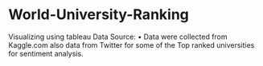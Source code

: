 # World-University-Ranking
 Visualizing using tableau
Data Source:
•	Data were collected from Kaggle.com also data from Twitter for some of the Top ranked universities for sentiment analysis.
